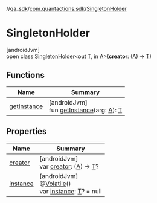 //[qa_sdk](../../../index.md)/[com.quantactions.sdk](../index.md)/[SingletonHolder](index.md)

# SingletonHolder

[androidJvm]\
open class [SingletonHolder](index.md)<out [T](index.md), in [A](index.md)>(**creator**: ([A](index.md)) -> [T](index.md))

## Functions

| Name | Summary |
|---|---|
| [getInstance](get-instance.md) | [androidJvm]<br>fun [getInstance](get-instance.md)(arg: [A](index.md)): [T](index.md) |

## Properties

| Name | Summary |
|---|---|
| [creator](creator.md) | [androidJvm]<br>var [creator](creator.md): ([A](index.md)) -> [T](index.md)? |
| [instance](instance.md) | [androidJvm]<br>@[Volatile](https://kotlinlang.org/api/latest/jvm/stdlib/kotlin.jvm/-volatile/index.html)()<br>var [instance](instance.md): [T](index.md)? = null |
